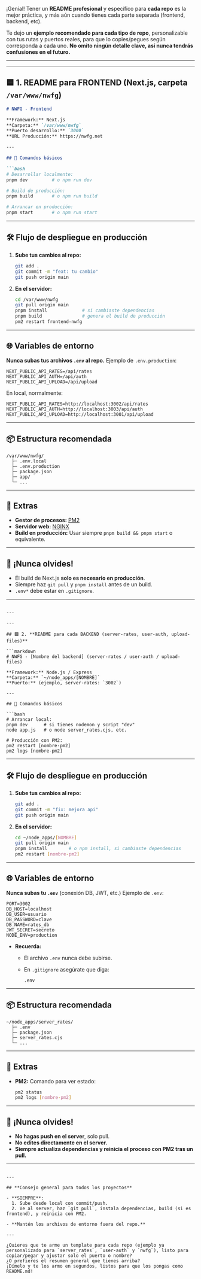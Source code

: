 ¡Genial! Tener un **README profesional** y específico para **cada repo** es la mejor práctica, y más aún cuando tienes cada parte separada (frontend, backend, etc).

Te dejo un **ejemplo recomendado para cada tipo de repo**, personalizable con tus rutas y puertos reales, para que lo copies/pegues según corresponda a cada uno.
**No omito ningún detalle clave, así nunca tendrás confusiones en el futuro.**

---

---

## 🟦 1. **README para FRONTEND (Next.js, carpeta `/var/www/nwfg`)**

````markdown
# NWFG - Frontend

**Framework:** Next.js  
**Carpeta:** `/var/www/nwfg`  
**Puerto desarrollo:** `3000`  
**URL Producción:** https://nwfg.net

---

## 🚀 Comandos básicos

```bash
# Desarrollar localmente:
pnpm dev         # o npm run dev

# Build de producción:
pnpm build       # o npm run build

# Arrancar en producción:
pnpm start       # o npm run start
````

---

## 🛠️ Flujo de despliegue en producción

1. **Sube tus cambios al repo:**

   ```bash
   git add .
   git commit -m "feat: tu cambio"
   git push origin main
   ```

2. **En el servidor:**

   ```bash
   cd /var/www/nwfg
   git pull origin main
   pnpm install             # si cambiaste dependencias
   pnpm build               # genera el build de producción
   pm2 restart frontend-nwfg
   ```

---

## 🌐 Variables de entorno

**Nunca subas tus archivos `.env` al repo.**
Ejemplo de `.env.production`:

```
NEXT_PUBLIC_API_RATES=/api/rates
NEXT_PUBLIC_API_AUTH=/api/auth
NEXT_PUBLIC_API_UPLOAD=/api/upload
```

En local, normalmente:

```
NEXT_PUBLIC_API_RATES=http://localhost:3002/api/rates
NEXT_PUBLIC_API_AUTH=http://localhost:3003/api/auth
NEXT_PUBLIC_API_UPLOAD=http://localhost:3001/api/upload
```

---

## 📦 Estructura recomendada

```
/var/www/nwfg/
  ├─ .env.local
  ├─ .env.production
  ├─ package.json
  ├─ app/
  └─ ...
```

---

## 🐳 Extras

* **Gestor de procesos:** [PM2](https://pm2.keymetrics.io/)
* **Servidor web:** [NGINX](https://nginx.org/)
* **Build en producción:** Usar siempre `pnpm build && pnpm start` o equivalente.

---

## 🛑 ¡Nunca olvides!

* El build de Next.js **solo es necesario en producción**.
* Siempre haz `git pull` y `pnpm install` antes de un build.
* `.env*` debe estar en `.gitignore`.

---

````

---

---

## 🟩 2. **README para cada BACKEND (server-rates, user-auth, upload-files)**

```markdown
# NWFG - [Nombre del backend] (server-rates / user-auth / upload-files)

**Framework:** Node.js / Express  
**Carpeta:** `~/node_apps/[NOMBRE]`  
**Puerto:** (ejemplo, server-rates: `3002`)

---

## 🚀 Comandos básicos

```bash
# Arrancar local:
pnpm dev      # si tienes nodemon y script "dev"
node app.js   # o node server_rates.cjs, etc.

# Producción con PM2:
pm2 restart [nombre-pm2]
pm2 logs [nombre-pm2]
````

---

## 🛠️ Flujo de despliegue en producción

1. **Sube tus cambios al repo:**

   ```bash
   git add .
   git commit -m "fix: mejora api"
   git push origin main
   ```

2. **En el servidor:**

   ```bash
   cd ~/node_apps/[NOMBRE]
   git pull origin main
   pnpm install        # o npm install, si cambiaste dependencias
   pm2 restart [nombre-pm2]
   ```

---

## 🌐 Variables de entorno

**Nunca subas tu `.env`** (conexión DB, JWT, etc.)
Ejemplo de `.env`:

```
PORT=3002
DB_HOST=localhost
DB_USER=usuario
DB_PASSWORD=clave
DB_NAME=rates_db
JWT_SECRET=secreto
NODE_ENV=production
```

* **Recuerda:**

  * El archivo `.env` nunca debe subirse.
  * En `.gitignore` asegúrate que diga:

    ```
    .env
    ```

---

## 📦 Estructura recomendada

```
~/node_apps/server_rates/
  ├─ .env
  ├─ package.json
  ├─ server_rates.cjs
  └─ ...
```

---

## 🐳 Extras

* **PM2:** Comando para ver estado:

  ```bash
  pm2 status
  pm2 logs [nombre-pm2]
  ```

---

## 🛑 ¡Nunca olvides!

* **No hagas push en el server**, solo pull.
* **No edites directamente en el server.**
* **Siempre actualiza dependencias y reinicia el proceso con PM2 tras un pull.**

---

```

---

## **Consejo general para todos los proyectos**

- **SIEMPRE**:  
  1. Sube desde local con commit/push.
  2. Ve al server, haz `git pull`, instala dependencias, build (si es frontend), y reinicia con PM2.

- **Mantén los archivos de entorno fuera del repo.**

---

¿Quieres que te arme un template para cada repo (ejemplo ya personalizado para `server_rates`, `user-auth` y `nwfg`), listo para copiar/pegar y ajustar solo el puerto o nombre?  
¿O prefieres el resumen general que tienes arriba?  
¡Dímelo y te los armo en segundos, listos para que los pongas como README.md!
```
